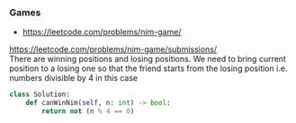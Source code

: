 ### Games

* https://leetcode.com/problems/nim-game/


https://leetcode.com/problems/nim-game/submissions/ <br />
There are winning positions and losing positions. We need to bring current position to a losing one so that the friend starts from the losing position i.e. numbers divisible by 4 in this case <br />
```py
class Solution:
    def canWinNim(self, n: int) -> bool:
        return not (n % 4 == 0)
```
